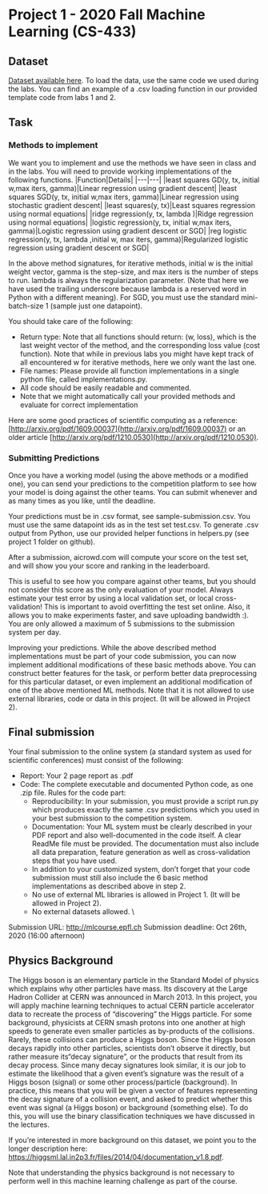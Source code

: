# Project 1 - 2020 Fall Machine Learning (CS-433) 
## Dataset
[Dataset available here](https://www.aicrowd.com/challenges/epfl-machine-learning-higgs). To load the data, use the same code we used during the labs. You can find an example of a .csv loading function in our provided template code from labs 1 and 2.

## Task
### Methods to implement
We want you to implement and use the methods we have seen in class and in the labs. You will need to provide working implementations of the following functions.
|Function|Details|
|---|---|
|least squares GD(y, tx, initial w,max iters, gamma)|Linear regression using gradient descent| 
|least squares SGD(y, tx, initial w,max iters, gamma)|Linear regression using stochastic gradient descent| 
|least squares(y, tx)|Least squares regression using normal equations| 
|ridge regression(y, tx, lambda )|Ridge regression using normal equations| 
|logistic regression(y, tx, initial w,max iters, gamma)|Logistic regression using gradient descent or SGD| 
|reg logistic regression(y, tx, lambda ,initial w, max iters, gamma)|Regularized logistic regression using gradient descent or SGD| 

In the above method signatures, for iterative methods, initial w is the initial weight vector, gamma is the step-size, and max iters is the number of steps to run. lambda is always the regularization parameter. (Note that here we have used the trailing underscore because lambda is a reserved word in Python with a different meaning). For SGD, you must use the standard mini-batch-size 1 (sample just one datapoint).

You should take care of the following:

- Return type: Note that all functions should return: (w, loss), which is the last weight vector of the method, and the corresponding loss value (cost function). Note that while in previous labs you might have kept track of all encountered w for iterative methods, here we only want the last one.
- File names: Please provide all function implementations in a single python file, called implementations.py.
- All code should be easily readable and commented.
- Note that we might automatically call your provided methods and evaluate for correct implementation

Here are some good practices of scientific computing as a reference: [http://arxiv.org/pdf/1609.00037](http://arxiv.org/pdf/1609.00037) or
an older article [http://arxiv.org/pdf/1210.0530](http://arxiv.org/pdf/1210.0530).

### Submitting Predictions
Once you have a working model (using the above methods or a modified one), you can send your predictions to the competition platform to see how your model is doing against the other teams. You can submit whenever and as many times as you like, until the deadline.

Your predictions must be in .csv format, see sample-submission.csv. You must use the same datapoint ids as in the test set test.csv. To generate .csv output from Python, use our provided helper functions in helpers.py (see project 1 folder on github).

After a submission, aicrowd.com will compute your score on the test set, and will show you your score and ranking in the leaderboard.

This is useful to see how you compare against other teams, but you should not consider this score as the only
evaluation of your model. Always estimate your test error by using a local validation set, or local cross-validation!
This is important to avoid overfitting the test set online. Also, it allows you to make experiments faster, and save
uploading bandwidth :). You are only allowed a maximum of 5 submissions to the submission system per day.

Improving your predictions. While the above described method implementations must be part of your code submission, you can now implement additional modifications of these basic methods above. You can construct better features for the task, or perform better data preprocessing for this particular dataset, or even implement an additional modification of one of the above mentioned ML methods. Note that it is not allowed to use external libraries, code or data in this project. (It will be allowed in Project 2).

## Final submission
Your final submission to the online system (a standard system as used for scientific conferences) must consist of the following:
* Report: Your 2 page report as .pdf
* Code: The complete executable and documented Python code, as one .zip file. Rules for the code part:
  - Reproducibility: In your submission, you must provide a script run.py which produces exactly the same .csv predictions which you used in your best submission to the competition system.
  - Documentation: Your ML system must be clearly described in your PDF report and also well-documented in the code itself. A clear ReadMe file must be provided. The documentation must also include all data preparation, feature generation as well as cross-validation steps that you have used.
  - In addition to your customized system, don’t forget that your code submission must still also include the 6 basic method implementations as described above in step 2.
  - No use of external ML libraries is allowed in Project 1. (It will be allowed in Project 2).
  - No external datasets allowed. \
  
Submission URL: http://mlcourse.epfl.ch
Submission deadline: Oct 26th, 2020 (16:00 afternoon)

## Physics Background
The Higgs boson is an elementary particle in the Standard Model of physics which explains why other particles
have mass. Its discovery at the Large Hadron Collider at CERN was announced in March 2013. In this project,
you will apply machine learning techniques to actual CERN particle accelerator data to recreate the process of
“discovering” the Higgs particle. For some background, physicists at CERN smash protons into one another at
high speeds to generate even smaller particles as by-products of the collisions. Rarely, these collisions can produce
a Higgs boson. Since the Higgs boson decays rapidly into other particles, scientists don’t observe it directly,
but rather measure its“decay signature”, or the products that result from its decay process. Since many decay
signatures look similar, it is our job to estimate the likelihood that a given event’s signature was the result of a
Higgs boson (signal) or some other process/particle (background). In practice, this means that you will be given
a vector of features representing the decay signature of a collision event, and asked to predict whether this event
was signal (a Higgs boson) or background (something else). To do this, you will use the binary classification
techniques we have discussed in the lectures.

If you’re interested in more background on this dataset, we point you to the longer description here:
https://higgsml.lal.in2p3.fr/files/2014/04/documentation_v1.8.pdf.

Note that understanding the physics background is not necessary to perform well in this machine learning challenge
as part of the course.


